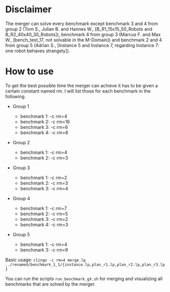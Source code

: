 # Disclaimer
The merger can solve every benchmark except benchmark 3 and 4 from group 2 (Tom S., Julian B. and Hannes W., [B_R1_15x15_50_Robots and B_R2_40x40_30_Robots]), benchmark 4 from group 3 (Marcus F. and Max W., [bench_test_17, not solvable in the M-Domain]) and benchmark 2 and 4 from group 5 (Adrian S., [Instance 5 and Instance 7, regarding Instance 7: one robot behaves strangely]).

# How to use
To get the best possible time the merger can achieve it has to be given a certain constant named rm.
I will list those for each benchmark in the following.

* Group 1
  * benchmark 1: -c rm=4
  * benchmark 2: -c rm=16
  * benchmark 3: -c rm=6
  * benchmark 4: -c rm=8
  
* Group 2
  * benchmark 1: -c rm=4
  * benchmark 2: -c rm=3

* Group 3
  * benchmark 1: -c rm=2
  * benchmark 2: -c rm=3
  * benchmark 3: -c rm=4

* Group 4
  * benchmark 1: -c rm=7
  * benchmark 2: -c rm=5
  * benchmark 3: -c rm=2
  * benchmark 4: -c rm=3

* Group 5
  * benchmark 1: -c rm=4
  * benchmark 3: -c rm=9


Basic usage:
`clingo -c rm=4 merge.lp ../renamed/benchmark_1_1/{instance.lp,plan_r1.lp,plan_r2.lp,plan_r3.lp}`

You can run the scripts `run_benchmark_gX.sh` for merging and visualizing all benchmarks that are solved by the merger.
